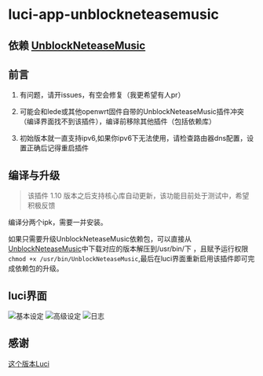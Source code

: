 # luci-app-unblockneteasemusic

## 依赖 [UnblockNeteaseMusic](https://github.com/cnsilvan/UnblockNeteaseMusic)

## 前言

1. 有问题，请开issues，有空会修复（我更希望有人pr）

2. 可能会和lede或其他openwrt固件自带的UnblockNeteaseMusic插件冲突（编译界面找不到该插件），编译前移除其他插件（包括依赖库）

3. 初始版本就一直支持ipv6,如果你ipv6下无法使用，请检查路由器dns配置，设置正确后记得重启插件

## 编译与升级

> 该插件 1.10 版本之后支持核心库自动更新，该功能目前处于测试中，希望积极反馈

编译分两个ipk，需要一并安装。

如果只需要升级UnblockNeteaseMusic依赖包，可以直接从[UnblockNeteaseMusic](https://github.com/cnsilvan/UnblockNeteaseMusic/releases)中下载对应的版本解压到/usr/bin/下 ，且赋予运行权限
`chmod +x /usr/bin/UnblockNeteaseMusic`,最后在luci界面重新启用该插件即可完成依赖包的升级。  

## luci界面

![基本设定](https://raw.githubusercontent.com/cnsilvan/luci-app-unblockneteasemusic/master/pic/1.png)
![高级设定](https://raw.githubusercontent.com/cnsilvan/luci-app-unblockneteasemusic/master/pic/2.png)
![日志](https://raw.githubusercontent.com/cnsilvan/luci-app-unblockneteasemusic/master/pic/3.png)

## 感谢

  [这个版本Luci](https://github.com/project-openwrt/luci-app-unblockneteasemusic)
